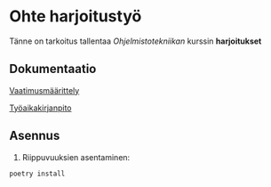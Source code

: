 # Ohte harjoitustyö

Tänne on tarkoitus tallentaa _Ohjelmistotekniikan_ kurssin __harjoitukset__

## Dokumentaatio

[Vaatimusmäärittely](https://github.com/ahelkala/ot-harjoitustyo/blob/master/dokumentaatio/vaatimusm%C3%A4%C3%A4rittely.md)

[Työaikakirjanpito](https://github.com/ahelkala/ot-harjoitustyo/blob/master/dokumentaatio/tyoaikakirjanpito.md)

## Asennus
1. Riippuvuuksien asentaminen:
```bash
poetry install
```
